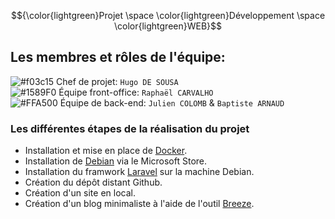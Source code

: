 $${\color{lightgreen}Projet \space \color{lightgreen}Développement \space \color{lightgreen}WEB}$$

## Les membres et rôles de l'équipe:

![#f03c15](https://via.placeholder.com/15/f03c15/000000?text=+) Chef de projet:  `Hugo DE SOUSA`  
![#1589F0](https://via.placeholder.com/15/1589F0/000000?text=+) Équipe front-office:  `Raphaël CARVALHO`  
![#FFA500](https://via.placeholder.com/15/FFA500/000000?text=+) Équipe de back-end:  `Julien COLOMB` &  `Baptiste ARNAUD`  

### Les différentes étapes de la réalisation du projet
- Installation et mise en place de <a href="https://www.docker.com">Docker</a>.
- Installation de <a href="https://apps.microsoft.com/detail/9MSVKQC78PK6?hl=fr-fr&gl=FR">Debian</a> via le Microsoft Store.
- Installation du framwork <a href="https://laravel.com">Laravel</a> sur la machine Debian.
- Création du dépôt distant Github.
- Création d'un site en local.
- Création d'un blog minimaliste à l'aide de l'outil <a href="https://laravel.com/docs/9.x/starter-kits#breeze-and-blade">Breeze</a>.
